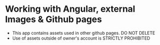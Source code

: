 # Working with Angular, external Images & Github pages

- This app contains assets used in other github pages. DO NOT DELETE
- Use of assets outside of owner's account is STRICTLY PROHIBITED